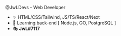 @JwLDevs - Web Developer
- ✨ HTML/CSS/Tailwind, JS/TS/React/Next
- 🌿 Learning back-end [ Node.js, GO, PostgreSQL ]
- 🎭 __JwL#7117__

<!---
JwLDevs/JwLDevs is a ✨ special ✨ repository because its `README.md` (this file) appears on your GitHub profile.
You can click the Preview link to take a look at your changes.
--->
